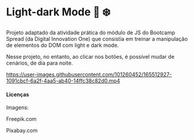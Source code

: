# Light-dark Mode 🏰 ❄️ 


Projeto adaptado da atividade prática do módulo de JS do Bootcamp Spread (da Digital Innovation One) que consistia em treinar a manipulação de elementos do DOM com light e dark mode. 

Nesse projeto, no entanto, ao clicar nos botões, é possível mudar de cenários, de dia para noite.


https://user-images.githubusercontent.com/101260452/165512927-1091cbcf-6a2f-4aa5-ab40-14ffc38c82d0.mp4



#### Licenças

Imagens: 

Freepik.com

Pixabay.com
